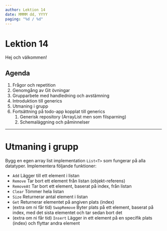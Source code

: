 ```yaml
---
author: Lektion 14 
date: MMMM dd, YYYY
paging: "%d / %d"
---
```


# Lektion 14

Hej och välkommen!

## Agenda

1. Frågor och repetition
2. Genomgång av Git övningar
3. Grupparbete med handledning och avstämning
4. Introduktion till generics
5. Utmaning i grupp
6. Fortsättning på todo-app kopplat till generics
   1. Generisk repository (ArrayList men som filsparning)
   2. Schemaläggning och påminnelser

---

# Utmaning i grupp

Bygg en egen array list implementation `List<T>` som fungerar på alla datatyper. Implementera följande funktioner:
- `Add` Lägger till ett element i listan
- `Remove` Tar bort ett element från listan (objekt-referens)
- `RemoveAt` Tar bort ett element, baserat på index, från listan
- `Clear` Tömmer hela listan
- `Size` Returnerar antal element i listan
- `Get` Returnerar elementet på angiven plats (index)
- (extra om ni får tid) `SwapRemove` Byter plats på ett element, baserat på index, med det sista elementet och tar sedan bort det
- (extra om ni får tid) `Insert` Lägger in ett element på en specifik plats (index) och flyttar andra element
